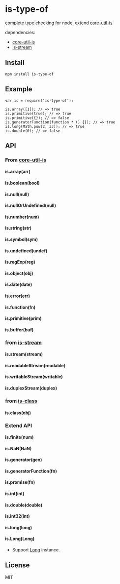 is-type-of
==========

complete type checking for node, extend [core-util-is](https://github.com/isaacs/core-util-is)

dependencies:

- [core-util-is](https://github.com/isaacs/core-util-is)
- [is-stream](https://github.com/rvagg/isstream)

## Install

```
npm install is-type-of
```

## Example

```
var is = require('is-type-of');

is.array([1]); // => true
is.primitive(true); // => true
is.primitive({}); // => false
is.generatorFunction(function * () {}); // => true
is.long(Math.pow(2, 33)); // => true
is.double(0); // => false
```

## API

### From [core-util-is](https://github.com/isaacs/core-util-is)

#### is.array(arr)

#### is.boolean(bool)

#### is.null(null)

#### is.nullOrUndefined(null)

#### is.number(num)

#### is.string(str)

#### is.symbol(sym)

#### is.undefined(undef)

#### is.regExp(reg)

#### is.object(obj)

#### is.date(date)

#### is.error(err)

#### is.function(fn)

#### is.primitive(prim)

#### is.buffer(buf)

### from [is-stream](https://github.com/rvagg/isstream)

#### is.stream(stream)

#### is.readableStream(readable)

#### is.writableStream(writable)

#### is.duplexStream(duplex)

### from [is-class](https://github.com/miguelmota/is-class)

#### is.class(obj)

### Extend API

#### is.finite(num)

#### is.NaN(NaN)

#### is.generator(gen)

#### is.generatorFunction(fn)

#### is.promise(fn)

#### is.int(int)

#### is.double(double)

#### is.int32(int)

#### is.long(long)

#### is.Long(Long)

  * Support [Long](https://github.com/dcodeIO/Long.js) instance.

## License

MIT
